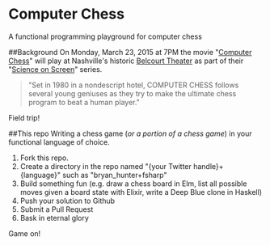 # Computer Chess
A functional programming playground for computer chess

##Background
On Monday, March 23, 2015 at 7PM the movie "[Computer Chess](http://www.belcourt.org/events/computer-chess.653869)" will play at Nashville's historic [Belcourt Theater](http://www.belcourt.org/) as part of their "[Science on Screen](http://www.belcourt.org/events/science-on-screen-connecting-cinematic-art-with-hard-science.1380736)" series.

>"Set in 1980 in a nondescript hotel, COMPUTER CHESS follows several young geniuses as they try to make the ultimate chess program to beat a human player."

Field trip! 

##This repo
Writing a chess game (_or a portion of a chess game_) in your functional language of choice. 

1. Fork this repo. 
2. Create a directory in the repo named "{your Twitter handle}+{language}" such as "bryan_hunter+fsharp"
3. Build something fun (e.g. draw a chess board in Elm, list all possible moves given a board state with Elixir, write a Deep Blue clone in Haskell)
3. Push your solution to Github
4. Submit a Pull Request
5. Bask in eternal glory

Game on!
